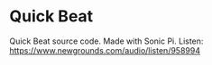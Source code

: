 # Quick Beat
Quick Beat source code.
Made with Sonic Pi.
Listen: <https://www.newgrounds.com/audio/listen/958994>
